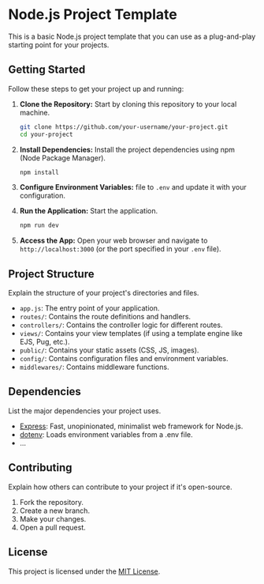 # Node.js Project Template

This is a basic Node.js project template that you can use as a plug-and-play starting point for your projects.

## Getting Started

Follow these steps to get your project up and running:

1. **Clone the Repository:** Start by cloning this repository to your local machine.

    ```sh
    git clone https://github.com/your-username/your-project.git
    cd your-project
    ```

2. **Install Dependencies:** Install the project dependencies using npm (Node Package Manager).

    ```sh
    npm install
    ```

3. **Configure Environment Variables:**  file to `.env` and update it with your configuration.

4. **Run the Application:** Start the application.

    ```sh
    npm run dev
    ```

5. **Access the App:** Open your web browser and navigate to `http://localhost:3000` (or the port specified in your `.env` file).

## Project Structure

Explain the structure of your project's directories and files.

- `app.js`: The entry point of your application.
- `routes/`: Contains the route definitions and handlers.
- `controllers/`: Contains the controller logic for different routes.
- `views/`: Contains your view templates (if using a template engine like EJS, Pug, etc.).
- `public/`: Contains your static assets (CSS, JS, images).
- `config/`: Contains configuration files and environment variables.
- `middlewares/`: Contains middleware functions.

## Dependencies

List the major dependencies your project uses.

- [Express](https://expressjs.com/): Fast, unopinionated, minimalist web framework for Node.js.
- [dotenv](https://github.com/motdotla/dotenv): Loads environment variables from a .env file.
- ...

## Contributing

Explain how others can contribute to your project if it's open-source.

1. Fork the repository.
2. Create a new branch.
3. Make your changes.
4. Open a pull request.

## License

This project is licensed under the [MIT License](LICENSE).
